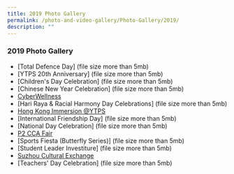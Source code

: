```yaml
---
title: 2019 Photo Gallery
permalink: /photo-and-video-gallery/Photo-Gallery/2019/
description: ""
---
```


### 2019 Photo Gallery

* [Total Defence Day] (file size more than 5mb)
* [YTPS 20th Anniversary] (file size more than 5mb)
* [Children's Day Celebration] (file size more than 5mb)
* [Chinese New Year Celebration] (file size more than 5mb)
* [CyberWellness](/files/cyberwellness.pdf)
* [Hari Raya & Racial Harmony Day Celebrations] (file size more than 5mb)
* [Hong Kong Immersion @YTPS](/files/honkong%20immersion.pdf)
* [International Friendship Day] (file size more than 5mb)
* [National Day Celebration] (file size more than 5mb)
* [P2 CCA Fair](/files/p2%20cca%20fair.pdf)
* [Sports Fiesta (Butterfly Series)] (file size more than 5mb)
* [Student Leader Investiture] (file size more than 5mb)
* [Suzhou Cultural Exchange](/files/suzhou.pdf)
* [Teachers' Day Celebration] (file size more than 5mb)